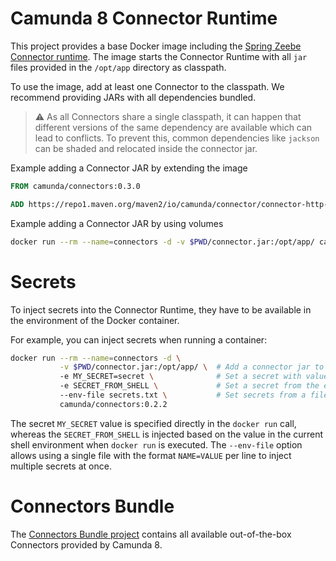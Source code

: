 # Camunda 8 Connector Runtime

This project provides a base Docker image including the [Spring Zeebe Connector runtime](https://github.com/camunda-community-hub/spring-zeebe/tree/master/connector-runtime). 
The image starts the Connector Runtime with all `jar` files provided in the `/opt/app` directory as classpath.

To use the image, add at least one Connector to the classpath. We recommend providing JARs with all dependencies bundled.

> :warning: As all Connectors share a single classpath, it can happen that
> different versions of the same dependency are available which can lead to
> conflicts. To prevent this, common dependencies like `jackson` can be shaded and
> relocated inside the connector jar.

Example adding a Connector JAR by extending the image

```dockerfile
FROM camunda/connectors:0.3.0

ADD https://repo1.maven.org/maven2/io/camunda/connector/connector-http-json/0.11.0/connector-http-json-0.11.0-with-dependencies.jar /opt/app/
```

Example adding a Connector JAR by using volumes

```bash
docker run --rm --name=connectors -d -v $PWD/connector.jar:/opt/app/ camunda/connectors:0.3.0
```

# Secrets

To inject secrets into the Connector Runtime, they have to be available in the environment of the Docker container.

For example, you can inject secrets when running a container:

```bash
docker run --rm --name=connectors -d \
           -v $PWD/connector.jar:/opt/app/ \  # Add a connector jar to the classpath
           -e MY_SECRET=secret \              # Set a secret with value
           -e SECRET_FROM_SHELL \             # Set a secret from the environment
           --env-file secrets.txt \           # Set secrets from a file
           camunda/connectors:0.2.2
```

The secret `MY_SECRET` value is specified directly in the `docker run` call,
whereas the `SECRET_FROM_SHELL` is injected based on the value in the
current shell environment when `docker run` is executed. The `--env-file`
option allows using a single file with the format `NAME=VALUE` per line
to inject multiple secrets at once.

# Connectors Bundle

The [Connectors Bundle project](https://github.com/camunda/connectors-bundle) contains all available out-of-the-box Connectors provided by Camunda 8.
